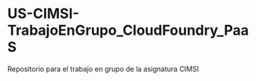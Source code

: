 # US-CIMSI-TrabajoEnGrupo_CloudFoundry_PaaS
Repositorio para el trabajo en grupo de la asignatura CIMSI
